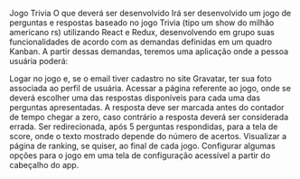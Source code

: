 Jogo Trivia
O que deverá ser desenvolvido
Irá ser desenvolvido um jogo de perguntas e respostas baseado no jogo Trivia (tipo um show do milhão americano rs) utilizando React e Redux, desenvolvendo em grupo suas funcionalidades de acordo com as demandas definidas em um quadro Kanban. A partir dessas demandas, teremos uma aplicação onde a pessoa usuária poderá:

Logar no jogo e, se o email tiver cadastro no site Gravatar, ter sua foto associada ao perfil de usuária.
Acessar a página referente ao jogo, onde se deverá escolher uma das respostas disponíveis para cada uma das perguntas apresentadas. A resposta deve ser marcada antes do contador de tempo chegar a zero, caso contrário a resposta deverá ser considerada errada.
Ser redirecionada, após 5 perguntas respondidas, para a tela de score, onde o texto mostrado depende do número de acertos.
Visualizar a página de ranking, se quiser, ao final de cada jogo.
Configurar algumas opções para o jogo em uma tela de configuração acessível a partir do cabeçalho do app.
